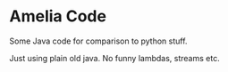 # Amelia Code

Some Java code for comparison to python stuff. 

Just using plain old java. No funny lambdas, streams etc.

